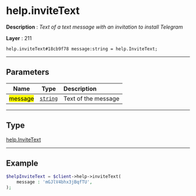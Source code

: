 # help.inviteText

**Description** : *Text of a text message with an invitation to install Telegram*

**Layer** : 211

```tl
help.inviteText#18cb9f78 message:string = help.InviteText;
```

---

## Parameters

| Name | Type | Description |
| :---: | :---: | :--- |
| <mark>message</mark> | [`string`](type/string) | Text of the message |

---

## Type

[help.InviteText](type/help.InviteText)

---

## Example

```php
$helpInviteText = $client->help->inviteText(
	message : 'mGJlV4bhx3jBqfTU',
);
```